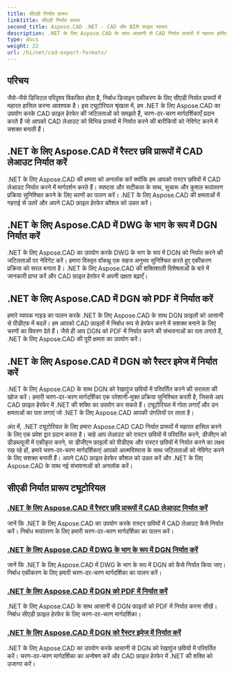 ```yaml
---
title: सीएडी निर्यात प्रारूप
linktitle: सीएडी निर्यात प्रारूप
second_title: Aspose.CAD .NET - CAD और BIM फ़ाइल स्वरूप
description: .NET के लिए Aspose.CAD के साथ आसानी से CAD निर्यात प्रारूपों में महारत हासिल करें। ट्यूटोरियल के माध्यम से सीएडी लेआउट को परिवर्तित करना, डीजीएन फ़ाइलों को पीडीएफ में निर्यात करना और छवियों को रेखापुंज करना सीखें।
type: docs
weight: 22
url: /hi/net/cad-export-formats/
---
```


## परिचय

जैसे-जैसे डिजिटल परिदृश्य विकसित होता है, निर्बाध डिजाइन एकीकरण के लिए सीएडी निर्यात प्रारूपों में महारत हासिल करना आवश्यक है। इस ट्यूटोरियल श्रृंखला में, हम .NET के लिए Aspose.CAD का उपयोग करके CAD फ़ाइल हेरफेर की जटिलताओं को समझते हैं, चरण-दर-चरण मार्गदर्शिकाएँ प्रदान करते हैं जो आपको CAD लेआउट को विभिन्न प्रारूपों में निर्यात करने की बारीकियों को नेविगेट करने में सशक्त बनाती हैं।

## .NET के लिए Aspose.CAD में रैस्टर छवि प्रारूपों में CAD लेआउट निर्यात करें

.NET के लिए Aspose.CAD की क्षमता को अनलॉक करें क्योंकि हम आपको रास्टर छवियों में CAD लेआउट निर्यात करने में मार्गदर्शन करते हैं। स्पष्टता और सटीकता के साथ, सुचारू और कुशल रूपांतरण प्रक्रिया सुनिश्चित करने के लिए चरणों का पालन करें। .NET के लिए Aspose.CAD की क्षमताओं में गहराई से उतरें और अपने CAD फ़ाइल हेरफेर कौशल को उन्नत करें।

## .NET के लिए Aspose.CAD में DWG के भाग के रूप में DGN निर्यात करें

.NET के लिए Aspose.CAD का उपयोग करके DWG के भाग के रूप में DGN को निर्यात करने की जटिलताओं पर नेविगेट करें। हमारा विस्तृत वॉकथ्रू एक सहज अनुभव सुनिश्चित करते हुए एकीकरण प्रक्रिया को सरल बनाता है। .NET के लिए Aspose.CAD की शक्तिशाली विशेषताओं के बारे में जानकारी प्राप्त करें और CAD फ़ाइल हेरफेर में अपनी दक्षता बढ़ाएँ।

## .NET के लिए Aspose.CAD में DGN को PDF में निर्यात करें

हमारे व्यापक गाइड का पालन करके .NET के लिए Aspose.CAD के साथ DGN फ़ाइलों को आसानी से पीडीएफ में बदलें। हम आपको CAD फ़ाइलों में निर्बाध रूप से हेरफेर करने में सशक्त बनाने के लिए चरणों का विवरण देते हैं। जैसे ही आप DGN को PDF में निर्यात करने की संभावनाओं का पता लगाते हैं, .NET के लिए Aspose.CAD की पूरी क्षमता का उपयोग करें।

## .NET के लिए Aspose.CAD में DGN को रैस्टर इमेज में निर्यात करें

.NET के लिए Aspose.CAD के साथ DGN को रेखापुंज छवियों में परिवर्तित करने की सरलता की खोज करें। हमारी चरण-दर-चरण मार्गदर्शिका एक परेशानी-मुक्त प्रक्रिया सुनिश्चित करती है, जिससे आप CAD फ़ाइल हेरफेर में .NET की शक्ति का उपयोग कर सकते हैं। ट्यूटोरियल में गोता लगाएँ और उन क्षमताओं का पता लगाएं जो .NET के लिए Aspose.CAD आपकी उंगलियों पर लाता है।

अंत में, .NET ट्यूटोरियल के लिए हमारा Aspose.CAD CAD निर्यात प्रारूपों में महारत हासिल करने के लिए एक प्रवेश द्वार प्रदान करता है। चाहे आप लेआउट को रास्टर छवियों में परिवर्तित करने, डीजीएन को डीडब्ल्यूजी में एकीकृत करने, या डीजीएन फ़ाइलों को पीडीएफ और रास्टर छवियों में निर्यात करने का लक्ष्य रख रहे हों, हमारे चरण-दर-चरण मार्गदर्शिकाएं आपको आत्मविश्वास के साथ जटिलताओं को नेविगेट करने के लिए सशक्त बनाती हैं। अपने CAD फ़ाइल हेरफेर कौशल को उन्नत करें और .NET के लिए Aspose.CAD के साथ नई संभावनाओं को अनलॉक करें।
## सीएडी निर्यात प्रारूप ट्यूटोरियल
### [.NET के लिए Aspose.CAD में रैस्टर छवि प्रारूपों में CAD लेआउट निर्यात करें](./export-cad-layouts-to-raster-image-formats/)
जानें कि .NET के लिए Aspose.CAD का उपयोग करके रास्टर छवियों में CAD लेआउट कैसे निर्यात करें। निर्बाध रूपांतरण के लिए हमारी चरण-दर-चरण मार्गदर्शिका का पालन करें।
### [.NET के लिए Aspose.CAD में DWG के भाग के रूप में DGN निर्यात करें](./export-dgn-as-part-of-dwg/)
जानें कि .NET के लिए Aspose.CAD में DWG के भाग के रूप में DGN को कैसे निर्यात किया जाए। निर्बाध एकीकरण के लिए हमारी चरण-दर-चरण मार्गदर्शिका का पालन करें।
### [.NET के लिए Aspose.CAD में DGN को PDF में निर्यात करें](./export-dgn-to-pdf/)
.NET के लिए Aspose.CAD के साथ आसानी से DGN फ़ाइलों को PDF में निर्यात करना सीखें। निर्बाध सीएडी फ़ाइल हेरफेर के लिए चरण-दर-चरण मार्गदर्शिका।
### [.NET के लिए Aspose.CAD में DGN को रैस्टर इमेज में निर्यात करें](./export-dgn-to-raster-image/)
.NET के लिए Aspose.CAD का उपयोग करके आसानी से DGN को रेखापुंज छवियों में परिवर्तित करें। चरण-दर-चरण मार्गदर्शिका का अन्वेषण करें और CAD फ़ाइल हेरफेर में .NET की शक्ति को उजागर करें।